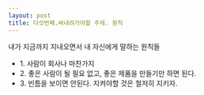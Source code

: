 ```yaml
---
layout: post
title: 다섯번째.써내려가야할 주제. 원칙
---
```


내가 지금까지 지내오면서 내 자신에게 말하는 원칙들

<ul>
<li> 1. 사람이 회사나 마찬가지 </li>
<li> 2. 좋은 사람이 될 필요 없고, 좋은 제품을 만들기만 하면 된다. </li>
<li> 3. 빈틈을 보이면 안된다. 지켜야할 것은 철저히 지키자. </li>
</ul>
